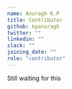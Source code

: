 ```yaml
---
name: Anuragh K.P
title: Contributor
github: kpanuragh
twitter: ""
linkedin: ""
slack: ""
joining_date: ""
role: "contributor"
---
```


Still waiting for this
